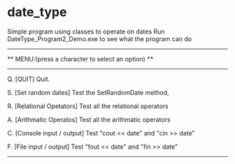 # date_type
Simple program using classes to operate on dates
Run DateType_Program2_Demo.exe to see what the program can do

****************************************************
**  MENU:(press a character to select an option)  **
****************************************************
Q. [QUIT]     Quit.

S. [Set random dates] Test the SetRandomDate method,

R. [Relational Opetators]  Test all the relational operators

A. [Arithmatic Operatos]    Test all the arithmatic operators

C. [Console input / output]  Test "cout << date" and "cin >> date"

F. [File input / output]  Test "fout << date" and "fin >> date"

****************************************************
